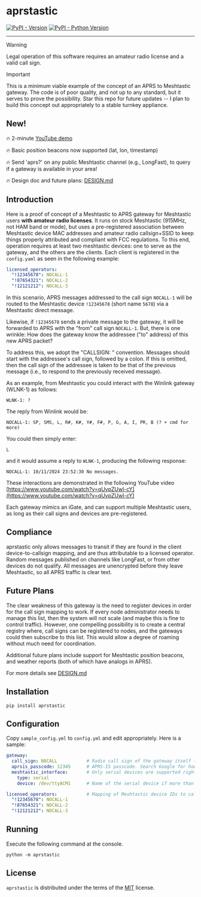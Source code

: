 # aprstastic

[![PyPI - Version](https://img.shields.io/pypi/v/aprstastic.svg)](https://pypi.org/project/aprstastic)
[![PyPI - Python Version](https://img.shields.io/pypi/pyversions/aprstastic.svg)](https://pypi.org/project/aprstastic)

-----

> [!WARNING]
> Legal operation of this software requires an amateur radio license and a valid call sign. 

> [!IMPORTANT]
> This is a minimum viable example of the concept of an APRS to Meshtastic gateway. The code is of poor quality, and not up to any standard, but it serves to prove the possibility. Star this repo for future updates -- I plan to build this concept out appropriately to a stable turnkey appliance.

## New!
:fire: 2-minute [YouTube demo](https://www.youtube.com/watch?v=qUvpZUwl-cY)

:fire: Basic position beacons now supported (lat, lon, timestamp)

:fire: Send 'aprs?' on any public Meshtastic channel (e.g., LongFast), to query if a gateway is available in your area!

:fire: Design doc and future plans: [DESIGN.md](https://github.com/afourney/aprstastic/blob/main/DESIGN.md)

## Introduction
Here is a proof of concept of a Meshtastic to APRS gateway for Meshtastic users **with amateur radio licenses**. It runs on stock Meshtastic (915MHz, not HAM band or mode), but uses a pre-registered association between Meshtastic device MAC addresses and amateur radio callsign+SSID to keep things properly attributed and compliant with FCC regulations. To this end, operation requires at least two meshtastic devices: one to serve as the gateway, and the others are the clients. Each client is registered in the `config.yaml` as seen in the following example:

```yaml
licensed_operators:
  "!12345678": NOCALL-1
  "!87654321": NOCALL-2
  "!12121212": NOCALL-3
```

In this scenario, APRS messages addressed to the call sign `NOCALL-1` will be routed to the Meshtastic device `!12345678` (short name `5678`) via a Meshtastic direct message.

Likewise, if `!12345678` sends a private message to the gateway, it will be forwarded to APRS with the "from" call sign `NOCALL-1`. But, there is one wrinkle: How does the gateway know the addressee ("to" address) of this new APRS packet?

To address this, we adopt the "CALLSIGN: " convention. Messages should start with the addressee's call sign, followed by a colon. If this is omitted, then the call sign of the addressee is taken to be that of the previous message (i.e., to respond to the previously received message).

As an example, from Meshtastic you could interact with the Winlink gateway (WLNK-1) as follows:

```
WLNK-1: ?
```

The reply from Winlink would be:

```
NOCALL-1: SP, SMS, L, R#, K#, Y#, F#, P, G, A, I, PR, B (? + cmd for more)
```

You could then simply enter:

```
L
```

and it would assume a reply to `WLNK-1`, producing the following response:
   

```
NOCALL-1: 10/11/2024 23:52:30 No messages.
```

These interactions are demonstrated in the following YouTube video [https://www.youtube.com/watch?v=qUvpZUwl-cY](https://www.youtube.com/watch?v=qUvpZUwl-cY)

Each gateway mimics an iGate, and can support multiple Meshtastic users, as long as their call signs and devices are pre-registered.

## Compliance
aprstastic only allows messages to transit if they are found in the client device-to-callsign mapping, and are thus attributable to a licensed operator. Random messages published on channels like LongFast, or from other devices do not qualify. All messages are unencrypted before they leave Meshtastic, so all APRS traffic is clear text.


## Future Plans
The clear weakness of this gateway is the need to register devices in order for the call sign mapping to work. If every node administrator needs to manage this list, then the system will not scale (and maybe this is fine to control traffic). However, one compelling possibility is to create a central registry where, call signs can be registered to nodes, and the gateways could then subscribe to this list. This would allow a degree of roaming without much need for coordination.

Additional future plans include support for Meshtastic position beacons, and weather reports (both of which have analogs in APRS).

For more details see [DESIGN.md](https://github.com/afourney/aprstastic/blob/main/DESIGN.md)


## Installation

```console
pip install aprstastic
```

## Configuration
Copy `sample_config.yml` to `config.yml` and edit appropriately. Here is a sample:

```yml
gateway:
  call_sign: N0CALL           # Radio call sign of the gateway itself (analogy, iGate's call sign) 
  aprsis_passcode: 12345      # APRS-IS passcode. Search Google for how to get this
  meshtastic_interface:       # Only serial devices are supported right now
    type: serial
    device: /dev/ttyACM1      # Name of the serial device if more than one

licensed_operators:           # Mapping of Meshtastic device IDs to call signs
  "!12345678": NOCALL-1
  "!87654321": NOCALL-2
  "!12121212": NOCALL-3

```

## Running 
Execute the following command at the console.

```shell
python -m aprstastic
```

## License

`aprstastic` is distributed under the terms of the [MIT](https://spdx.org/licenses/MIT.html) license.
